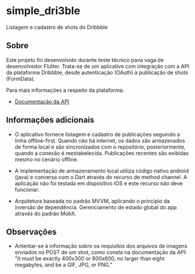 # simple_dri3ble

Listagem e cadastro de shots do Dribbble

## Sobre

Este projeto foi desenvolvido durante teste técnico pava vaga de desenvolvedor Flutter. Trata-se de um aplicativo com integração com a API da plataforma Dribbble, desde autenticação (OAuth) à publicação de shots (FormData).

Para mais informações a respeito da plataforma:

- [Documentação da API](https://developer.dribbble.com/v2/)

## Informações adicionais

- O aplicativo fornece listagem e cadastro de publicações seguindo a linha offline-first. Quando não há internet, os dados são armazenados de forma local e são sincronizados com o repositório, posteriormente, quando a conexão é reestabelecida. Publicações recentes são exibidas mesmo no cenário offline.

- A implementação de armazenamento local utiliza código nativo android (java) e conversa com o Dart através do recurso de method channel. A aplicação não foi testada em dispositivo IOS e este recurso não deve funcionar.

- Arquitetura baseada no padrão MVVM, aplicando o princípio da inversão de dependência. Gerenciamento de estado global do app através do padrão MobX.

## Observações

- Antentar-se à informação sobre os requisitos dos arquivos de imagens enviados no POST de um shot, como consta na documentação da API: "It must be exactly 400x300 or 800x600, no larger than eight megabytes, and be a GIF, JPG, or PNG."
